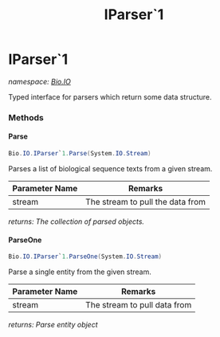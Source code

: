﻿---
title: IParser`1
---

# IParser`1
_namespace: [Bio.IO](N-Bio.IO.html)_

Typed interface for parsers which return some data structure.

### Methods

#### Parse
```csharp
Bio.IO.IParser`1.Parse(System.IO.Stream)
```
Parses a list of biological sequence texts from a given stream.

|Parameter Name|Remarks|
|--------------|-------|
|stream|The stream to pull the data from|

_returns: The collection of parsed objects._

#### ParseOne
```csharp
Bio.IO.IParser`1.ParseOne(System.IO.Stream)
```
Parse a single entity from the given stream.

|Parameter Name|Remarks|
|--------------|-------|
|stream|The stream to pull data from|

_returns: Parse entity object_




